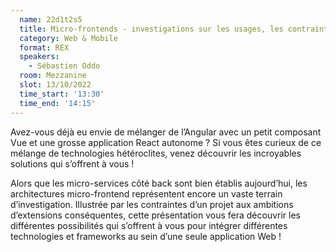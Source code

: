 ```yaml
---
  name: 22d1t2s5
  title: Micro-frontends - investigations sur les usages, les contraintes et les solutions
  category: Web & Mobile
  format: REX
  speakers: 
    - Sébastien Oddo
  room: Mezzanine
  slot: 13/10/2022
  time_start: '13:30'
  time_end: '14:15'
---
```

Avez-vous déjà eu envie de mélanger de l’Angular avec un petit composant Vue et une grosse application React autonome ? Si vous êtes curieux de ce mélange de technologies hétéroclites, venez découvrir les incroyables solutions qui s’offrent à vous !

Alors que les micro-services côté back sont bien établis aujourd’hui, les architectures micro-frontend représentent encore un vaste terrain d’investigation. Illustrée par les contraintes d’un projet aux ambitions d’extensions conséquentes, cette présentation vous fera découvrir les différentes possibilités qui s’offrent à vous pour intégrer différentes technologies et frameworks au sein d’une seule application Web !
